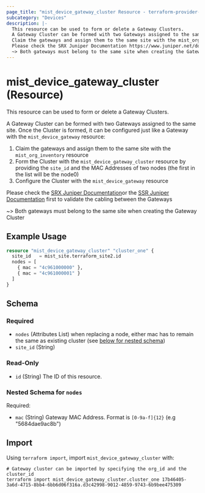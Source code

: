 ```yaml
---
page_title: "mist_device_gateway_cluster Resource - terraform-provider-mist"
subcategory: "Devices"
description: |-
  This resource can be used to form or delete a Gateway Clusters.
  A Gateway Cluster can be formed with two Gateways assigned to the same site. Once the Cluster is formed, it can be configured just like a Gateway with the mist_device_gateway resource:
  Claim the gateways and assign them to the same site with the mist_org_inventory resourceForm the Cluster with the mist_device_gateway_cluster resource by providing the site_id and the MAC Addresses of two nodes (the first in the list will be the node0)Configure the Cluster with the mist_device_gateway resource
  Please check the SRX Juniper Documentation https://www.juniper.net/documentation/us/en/software/mist/mist-wan/topics/topic-map/srx-high-availability-configuration.htmlor the SSR Juniper Documentation https://www.juniper.net/documentation/us/en/software/mist/mist-wan/topics/topic-map/ssr-high-availability-configuration.html first to validate the cabling between the Gateways
  ~> Both gateways must belong to the same site when creating the Gateway Cluster
---
```


# mist_device_gateway_cluster (Resource)

This resource can be used to form or delete a Gateway Clusters.

A Gateway Cluster can be formed with two Gateways assigned to the same site. Once the Cluster is formed, it can be configured just like a Gateway with the `mist_device_gateway` resource:
1. Claim the gateways and assign them to the same site with the `mist_org_inventory` resource
2. Form the Cluster with the `mist_device_gateway_cluster` resource by providing the `site_id` and the MAC Addresses of two nodes (the first in the list will be the node0)
3. Configure the Cluster with the `mist_device_gateway` resource

Please check the [SRX Juniper Documentation](https://www.juniper.net/documentation/us/en/software/mist/mist-wan/topics/topic-map/srx-high-availability-configuration.html)or the [SSR Juniper Documentation](https://www.juniper.net/documentation/us/en/software/mist/mist-wan/topics/topic-map/ssr-high-availability-configuration.html) first to validate the cabling between the Gateways

~> Both gateways must belong to the same site when creating the Gateway Cluster


## Example Usage

```terraform
resource "mist_device_gateway_cluster" "cluster_one" {
  site_id   = mist_site.terraform_site2.id
  nodes = [
    { mac = "4c961000000" },
    { mac = "4c961000001" }
  ]
}
```

<!-- schema generated by tfplugindocs -->
## Schema

### Required

- `nodes` (Attributes List) when replacing a node, either mac has to remain the same as existing cluster (see [below for nested schema](#nestedatt--nodes))
- `site_id` (String)

### Read-Only

- `id` (String) The ID of this resource.

<a id="nestedatt--nodes"></a>
### Nested Schema for `nodes`

Required:

- `mac` (String) Gateway MAC Address. Format is `[0-9a-f]{12}` (e.g "5684dae9ac8b")



## Import
Using `terraform import`, import `mist_device_gateway_cluster` with:
```shell
# Gateway cluster can be imported by specifying the org_id and the cluster_id
terraform import mist_device_gateway_cluster.cluster_one 17b46405-3a6d-4715-8bb4-6bb6d06f316a.d3c42998-9012-4859-9743-6b9bee475309
```